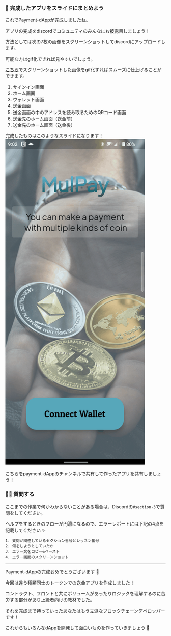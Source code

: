 ### 🎪 完成したアプリをスライドにまとめよう

これでPayment-dAppが完成しましたね。

アプリの完成をdiscordでコミュニティのみんなにお披露目しましょう！

方法としては次の7枚の画像をスクリーンショットしてdiscordにアップロードします。

可能な方はgif化できれば見やすいでしょう。

[こちら](https://syncer.jp/gif-maker)でスクリーンショットした画像をgif化すればスムーズに仕上げることができます。

1. サインイン画面
2. ホーム画面
3. ウォレット画面
4. 送金画面
5. 送金画面の中のアドレスを読み取るためのQRコード画面
6. 送金先のホーム画面（送金前）
7. 送金先のホーム画面（送金後）

完成したものはこのようなスライドになります！
![](/public/images/NEAR-MulPay/section-3/3_2_1.gif)

こちらをpayment-dAppのチャンネルで共有して作ったアプリを共有しましょう！

### 🙋‍♂️ 質問する

ここまでの作業で何かわからないことがある場合は、Discordの`#section-3`で質問をしてください。

ヘルプをするときのフローが円滑になるので、エラーレポートには下記の4点を記載してください ✨

```
1. 質問が関連しているセクション番号とレッスン番号
2. 何をしようとしていたか
3. エラー文をコピー&ペースト
4. エラー画面のスクリーンショット
```

---

Payment-dAppの完成おめでとうございます 🎉

今回は違う種類同士のトークンでの送金アプリを作成しました！

コントラクト、フロントと共にボリュームがあったりロジックを理解するのに苦労する部分があり上級者向けの教材でした。

それを完成まで持っていったあなたはもう立派なブロックチェーンデベロッパーです！

これからもいろんなdAppを開発して面白いものを作っていきましょう 🦋
